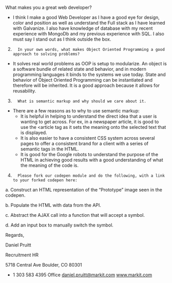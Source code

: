 What makes you a great web developer?
  - I think I make a good Web Developer as I have a good eye for design, color and position as well as understand the Full stack as I have learned with Galvanize.  I also have knowledge of database with my recent experience with MongoDb and my previous experience with SQL.  I also must say I stand out as I think outside the box.

2.       In your own words, what makes Object Oriented Programming a good approach to solving problems?
  - It solves real world problems as OOP is setup to modularize.  An object is a software bundle of related state and behavior, and in modern programming languages it binds to the systems we use today.  State and behavior of Object Oriented Programming can be instantiated and therefore will be inherited. It is a good approach because it allows for reusability.

3.       What is semantic markup and why should we care about it.
  - There are a few reasons as to why to use semantic markup:
    * It is helpful in helping to understand the direct idea that a user is wanting to get across.  For ex, in a newspaper article, it is good to use the <article tag as it sets the meaning onto the selected text that is displayed.
    * It is also easier to have a consistent CSS system across several pages to offer a consistent brand for a client with a series of semantic tags in the HTML.
    * It is good for the Google robots to understand the purpose of the HTML in achieving good results with a good understanding of what the meaning of the code is.

4.       Please fork our codepen module and do the following, with a link to your forked codepen here:

a.       Construct an HTML representation of the “Prototype” image seen in the codepen.

b.      Populate the HTML with data from the API.

c.       Abstract the AJAX call into a function that will accept a symbol.

d.      Add an input box to manually switch the symbol.


Regards,

Daniel Pruitt

Recruitment
HR

5718 Central Ave
Boulder, CO 80301
+ 1 303 583 4395  Office
daniel.pruitt@markit.com
www.markit.com
